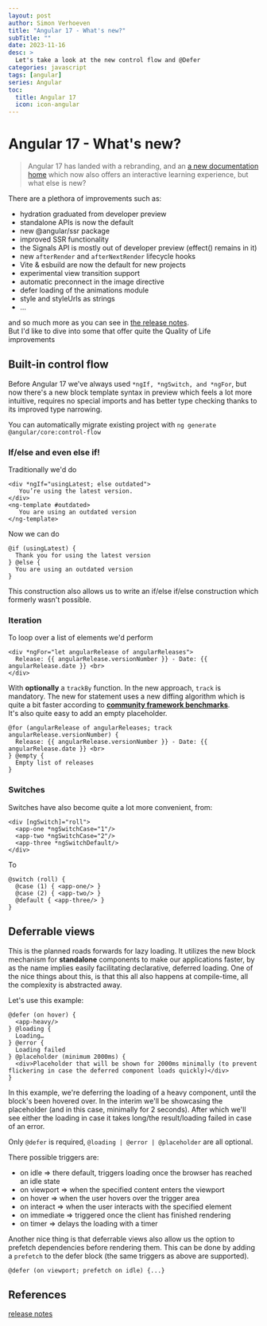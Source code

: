 ```yaml
---
layout: post
author: Simon Verhoeven
title: "Angular 17 - What's new?"
subTitle: ""
date: 2023-11-16
desc: > 
  Let's take a look at the new control flow and @Defer
categories: javascript
tags: [angular]
series: Angular
toc:
  title: Angular 17
  icon: icon-angular
---
```



# Angular 17 - What's new?

> Angular 17 has landed with a rebranding, and an [a new documentation home](https://angular.dev/) which now also offers an interactive learning experience, but what else is new?

There are a plethora of improvements such as:

-   hydration graduated from developer preview
-   standalone APIs is now the default
-   new @angular/ssr package
-   improved SSR functionality
-   the Signals API is mostly out of developer preview (effect() remains in it)
-   new `afterRender` and `afterNextRender` lifecycle hooks
-   Vite & esbuild are now the default for new projects
-   experimental view transition support
-   automatic preconnect in the image directive
-   defer loading of the animations module
-   style and styleUrls as strings
-   ...

and so much more as you can see in [the release notes](https://github.com/angular/angular/blob/main/CHANGELOG.md#1700-2023-11-08).  
But I'd like to dive into some that offer quite the Quality of Life improvements

## Built-in control flow

Before Angular 17 we've always used `*ngIf, *ngSwitch, and *ngFor`, but now there's a new block template syntax in preview which feels a lot more intuitive, requires no special imports and has better type checking thanks to its improved type narrowing.

You can automatically migrate existing project with `ng generate @angular/core:control-flow`

### If/else and even else if!

Traditionally we'd do

```
<div *ngIf="usingLatest; else outdated">
   You’re using the latest version. 
</div> 
<ng-template #outdated>   
   You are using an outdated version 
</ng-template>
```

Now we can do

```
@if (usingLatest) {
  Thank you for using the latest version
} @else {
  You are using an outdated version
}
```

This construction also allows us to write an if/else if/else construction which formerly wasn't possible.

### Iteration

To loop over a list of elements we'd perform

```
<div *ngFor="let angularRelease of angularReleases">
  Release: {{ angularRelease.versionNumber }} - Date: {{ angularRelease.date }} <br>
</div>
```

With **optionally** a `trackBy` function. In the new approach, `track` is mandatory. The new for statement uses a new diffing algorithm which is quite a bit faster according to [**community framework benchmarks**](https://krausest.github.io/js-framework-benchmark/current.html).  
It's also quite easy to add an empty placeholder.

```
@for (angularRelease of angularReleases; track angularRelease.versionNumber) {
  Release: {{ angularRelease.versionNumber }} - Date: {{ angularRelease.date }} <br>
} @empty {
  Empty list of releases
}

```

### Switches

Switches have also become quite a lot more convenient, from:

```
<div [ngSwitch]="roll">
  <app-one *ngSwitchCase="1"/>
  <app-two *ngSwitchCase="2"/>
  <app-three *ngSwitchDefault/>
</div>
```

To

```
@switch (roll) {
  @case (1) { <app-one/> }
  @case (2) { <app-two/> }
  @default { <app-three/> }
}
```

## Deferrable views

This is the planned roads forwards for lazy loading. It utilizes the new block mechanism for **standalone** components to make our applications faster, by as the name implies easily facilitating declarative, deferred loading. One of the nice things about this, is that this all also happens at compile-time, all the complexity is abstracted away.

Let's use this example:

```
@defer (on hover) {
  <app-heavy/>
} @loading {
  Loading…
} @error {
  Loading failed
} @placeholder (minimum 2000ms) {
  <div>Placeholder that will be shown for 2000ms minimally (to prevent flickering in case the deferred component loads quickly)</div>
}
```

In this example, we're deferring the loading of a heavy component, until the block's been hovered over. In the interim we'll be showcasing the placeholder (and in this case, minimally for 2 seconds). After which we'll see either the loading in case it takes long/the result/loading failed in case of an error.

Only `@defer` is required, `@loading | @error | @placeholder` are all optional.

There possible triggers are:

-   on idle => there default, triggers loading once the browser has reached an idle state
-   on viewport => when the specified content enters the viewport
-   on hover => when the user hovers over the trigger area
-   on interact => when the user interacts with the specified element
-   on immediate => triggered once the client has finished rendering
-   on timer => delays the loading with a timer

Another nice thing is that deferrable views also allow us the option to prefetch dependencies before rendering them. This can be done by adding a `prefetch` to the defer block (the same triggers as above are supported).

`@defer (on viewport; prefetch on idle) {...}`

## References

[release notes](https://github.com/angular/angular/blob/main/CHANGELOG.md#1700-2023-11-08)